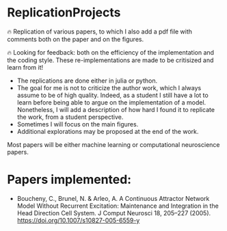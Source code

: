 # ReplicationProjects

:fire: Replication of various papers, to which I also add a pdf file with comments both on the paper and on the figures. 

:fire: Looking for feedback: both on the efficiency of the implementation and the coding style. These re-implementations are made to be critisized and learn from it!

- The replications are done either in julia or python. 
- The goal for me is not to criticize the author work, which I always assume to be of high quality. Indeed, as a student I still have a lot to learn before being able to argue on the implementation of a model. Nonetheless, I will add a description of how hard I found it to replicate the work, from a student perspective.
- Sometimes I will focus on the main figures.
- Additional explorations may be proposed at the end of the work.

Most papers will be either machine learning or computational neuroscience papers.

# Papers implemented:
- Boucheny, C., Brunel, N. & Arleo, A. A Continuous Attractor Network Model Without Recurrent Excitation: Maintenance and Integration in the Head Direction Cell System. J Comput Neurosci 18, 205–227 (2005). https://doi.org/10.1007/s10827-005-6559-y
